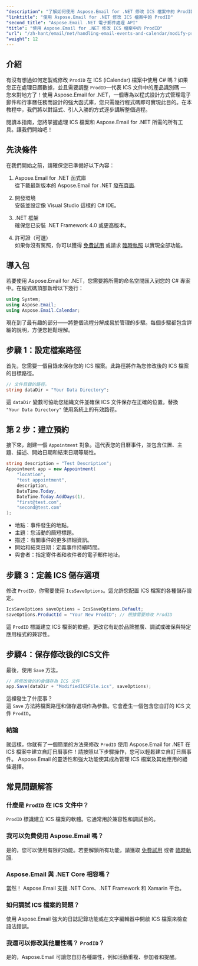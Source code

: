 ```yaml
---
"description": "了解如何使用 Aspose.Email for .NET 修改 ICS 檔案中的 ProdID。本教學包含程式碼、技巧和常見問題解答，幫助您輕鬆實現無縫日曆管理。"
"linktitle": "使用 Aspose.Email for .NET 修改 ICS 檔案中的 ProdID"
"second_title": "Aspose.Email .NET 電子郵件處理 API"
"title": "使用 Aspose.Email for .NET 修改 ICS 檔案中的 ProdID"
"url": "/zh-hant/email/net/handling-email-events-and-calendar/modify-prodid-in-ics-files/"
"weight": 12
---
```


## 介紹

有沒有想過如何定製或修改 `ProdID` 在 ICS (iCalendar) 檔案中使用 C# 嗎？如果您正在處理日曆數據，並且需要調整 `ProdID`—代表 ICS 文件中的產品識別碼 — 您來對地方了！使用 Aspose.Email for .NET，一個專為以程式設計方式管理電子郵件和行事曆任務而設計的強大函式庫，您只需幾行程式碼即可實現此目的。在本教程中，我們將以對話式、引人入勝的方式逐步講解整個過程。

閱讀本指南，您將掌握處理 ICS 檔案和 Aspose.Email for .NET 所需的所有工具。讓我們開始吧！

## 先決條件

在我們開始之前，請確保您已準備好以下內容：

1. Aspose.Email for .NET 函式庫  
   從下載最新版本的 Aspose.Email for .NET [發布頁面](https://releases。aspose.com/email/net/).  

2. 開發環境  
   安裝並設定像 Visual Studio 這樣的 C# IDE。

3. .NET 框架  
   確保您已安裝 .NET Framework 4.0 或更高版本。

4. 許可證（可選）  
   如果你沒有駕照，你可以獲得 [免費試用](https://releases.aspose.com/) 或請求 [臨時執照](https://purchase.aspose.com/temporary-license/) 以實現全部功能。

## 導入包

若要使用 Aspose.Email for .NET，您需要將所需的命名空間匯入到您的 C# 專案中。在程式碼頂部新增以下幾行：

```csharp
using System;
using Aspose.Email;
using Aspose.Email.Calendar;
```

現在到了最有趣的部分——將整個流程分解成易於管理的步驟。每個步驟都包含詳細的說明，方便您輕鬆理解。

## 步驟 1：設定檔案路徑

首先，您需要一個目錄來保存您的 ICS 檔案。此路徑將作為您修改後的 ICS 檔案的目標路徑。

```csharp
// 文件目錄的路徑。
string dataDir = "Your Data Directory";
```
 
這 `dataDir` 變數可協助您組織文件並確保 ICS 文件保存在正確的位置。替換 `"Your Data Directory"` 使用系統上的有效路徑。

## 第 2 步：建立預約

接下來，創建一個 `Appointment` 對象。這代表您的日曆事件，並包含位置、主題、描述、開始日期和結束日期等屬性。

```csharp
string description = "Test Description";
Appointment app = new Appointment(
    "location", 
    "test appointment", 
    description, 
    DateTime.Today,
    DateTime.Today.AddDays(1), 
    "first@test.com", 
    "second@test.com"
);
```
 
- 地點：事件發生的地點。  
- 主題：您活動的簡短標題。  
- 描述：有關事件的更多詳細資訊。  
- 開始和結束日期：定義事件持續時間。  
- 與會者：指定寄件者和收件者的電子郵件地址。

## 步驟 3：定義 ICS 儲存選項

修改 `ProdID`，你需要使用 `IcsSaveOptions`。這允許您配置 ICS 檔案的各種儲存設定。

```csharp
IcsSaveOptions saveOptions = IcsSaveOptions.Default;
saveOptions.ProductId = "Your New ProdID"; // 根據需要修改 ProdID
```
 
這 `ProdID` 標識建立 ICS 檔案的軟體。更改它有助於品牌推廣、調試或確保與特定應用程式的兼容性。

## 步驟4：保存修改後的ICS文件

最後，使用 `Save` 方法。

```csharp
// 將修改後的約會儲存為 ICS 文件
app.Save(dataDir + "ModifiedICSFile.ics", saveOptions);
```

這裡發生了什麼事？  
這 `Save` 方法將檔案路徑和儲存選項作為參數。它會產生一個包含您自訂的 ICS 文件 `ProdID`。

### 結論

就這樣，你就有了一個簡單的方法來修改 `ProdID` 使用 Aspose.Email for .NET 在 ICS 檔案中建立自訂日曆事件！請按照以下步驟操作，您可以輕鬆建立自訂日曆事件。 Aspose.Email 的靈活性和強大功能使其成為管理 ICS 檔案及其他應用的絕佳選擇。

## 常見問題解答

### 什麼是 `ProdID` 在 ICS 文件中？  
`ProdID` 標識建立 ICS 檔案的軟體。它通常用於兼容性和調試目的。

### 我可以免費使用 Aspose.Email 嗎？  
是的，您可以使用有限的功能。若要解鎖所有功能，請獲取 [免費試用](https://releases.aspose.com/) 或者 [臨時執照](https://purchase。aspose.com/temporary-license/).

### Aspose.Email 與 .NET Core 相容嗎？  
當然！ Aspose.Email 支援 .NET Core、.NET Framework 和 Xamarin 平台。

### 如何調試 ICS 檔案的問題？  
使用 Aspose.Email 強大的日誌記錄功能或在文字編輯器中開啟 ICS 檔案來檢查語法錯誤。

### 我還可以修改其他屬性嗎？ `ProdID`？  
是的，Aspose.Email 可讓您自訂各種屬性，例如活動重複、參加者和提醒。